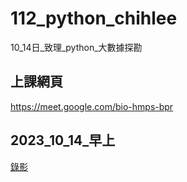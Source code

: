 # __112_python_chihlee__
10_14日_致理_python_大數據探勘

## 上課網頁
https://meet.google.com/bio-hmps-bpr

## 2023_10_14_早上
[錄影](https://youtube.com/live/YWTf5MMuTlY)
